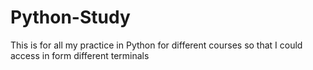 # Python-Study
This is for all my practice in Python for different courses so that I could access in form different terminals
